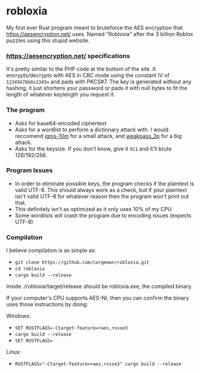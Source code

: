 # robloxia
My first ever Rust program meant to bruteforce the AES encryption that https://aesencryption.net/ uses. Named "Robloxia" after the 3 billion Roblox puzzles using this stupid website. 
### https://aesencryption.net/ specifications
It's pretty similar to the PHP code at the bottom of the site. It encrypts/decrypts with AES in CBC mode using the constant IV of `12345678b0z2345n` and pads with PKCS#7. The key is generated without any hashing, it just shortens your password or pads it with null bytes to fit the length of whatever keylength you request it.
### The program
- Asks for base64-encoded ciphertext
- Asks for a wordlist to perform a dictionary attack with. I would reccomend [ignis-10m](https://weakpass.com/wordlist/1935) for a small attack, and [weakpass_3p](https://weakpass.com/wordlist/1949) for a big attack.
- Asks for the keysize. If you don't know, give it `911` and it'll brute 128/192/256.
### Program Issues
- In order to eliminate possible keys, the program checks if the plaintext is valid UTF-8. This should always work as a check, but if your plaintext isn't valid UTF-8 for whatever reason then the program won't print out that.
- This definitely isn't as optimized as it only uses 10% of my CPU
- Some wordlists will crash the program due to encoding issues (expects UTF-8)
### Compilation
I believe compilation is as simple as:
- `git clone https://github.com/corgeman/robloxia.git`
- `cd robloxia`
- `cargo build --release`


Inside ./robloxia/target/release should be robloxia.exe, the compiled binary.


If your computer's CPU supports AES-NI, then you can confirm the binary uses those instructions by doing:

Windows:
- `SET RUSTFLAGS=-Ctarget-feature=+aes,+ssse3`
- `cargo build --release`
- `SET RUSTFLAGS=`


Linux:
- `RUSTFLAGS="-Ctarget-feature=+aes,+ssse3" cargo build --release`
